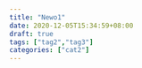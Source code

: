 ```yaml
---
title: "Newo1"
date: 2020-12-05T15:34:59+08:00
draft: true
tags: ["tag2","tag3"]
categories: ["cat2"]
---
```



